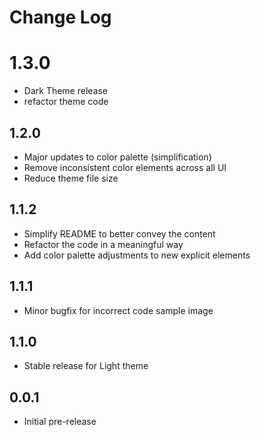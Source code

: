 # Change Log

# 1.3.0
- Dark Theme release
- refactor theme code

## 1.2.0
- Major updates to color palette (simplification)
- Remove inconsistent color elements across all UI
- Reduce theme file size

## 1.1.2
- Simplify README to better convey the content
- Refactor the code in a meaningful way
- Add color palette adjustments to new explicit elements

## 1.1.1
- Minor bugfix for incorrect code sample image

## 1.1.0
- Stable release for Light theme

## 0.0.1
- Initial pre-release
